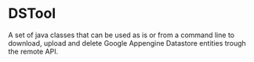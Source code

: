 DSTool
======

A set of java classes that can be used as is or from a command line to download, upload and delete Google Appengine Datastore entities trough the remote API.
